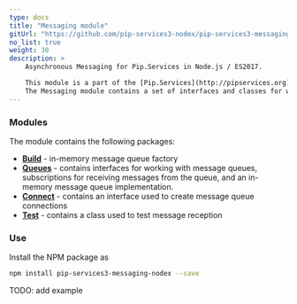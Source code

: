 ```yaml
---
type: docs
title: "Messaging module"
gitUrl: "https://github.com/pip-services3-nodex/pip-services3-messaging-nodex"
no_list: true
weight: 30
description: > 
    Asynchronous Messaging for Pip.Services in Node.js / ES2017.   

    This module is a part of the [Pip.Services](http://pipservices.org) polyglot microservices toolkit.
    The Messaging module contains a set of interfaces and classes for working with message queues, as well as an in-memory message queue implementation. 
---
```


### Modules

The module contains the following packages:

- [**Build**](build) - in-memory message queue factory
- [**Queues**](queues) - contains interfaces for working with message queues, subscriptions for receiving messages from the queue, and an in-memory message queue implementation.
- [**Connect**](connect) - contains an interface used to create message queue connections
- [**Test**](test) - contains a class used to test message reception

### Use

Install the NPM package as
```bash
npm install pip-services3-messaging-nodex --save
```

TODO: add example
